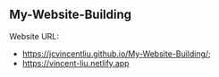## My-Website-Building
Website URL: 
- https://jcvincentliu.github.io/My-Website-Building/; 
- https://vincent-liu.netlify.app

